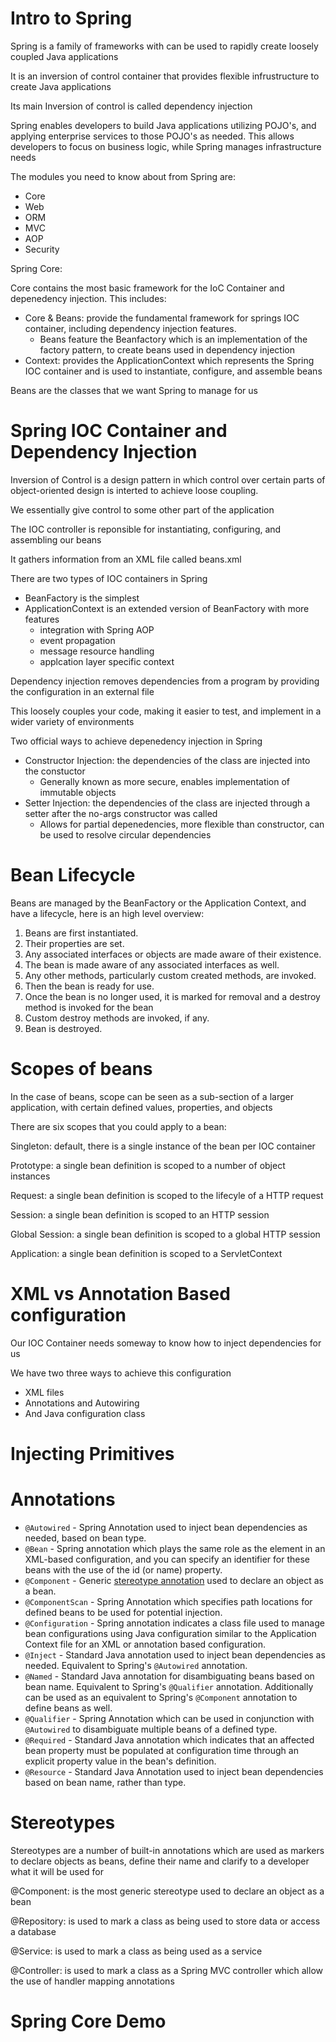 # Intro to Spring

Spring is a family of frameworks with can be used to rapidly create loosely coupled Java applications

It is an inversion of control container that provides flexible infrustructure to create Java applications

Its main Inversion of control is called dependency injection

Spring enables developers to build Java applications utilizing POJO's, and applying enterprise services to those POJO's as needed. This allows developers to focus on business logic, while Spring manages infrastructure needs

The modules you need to know about from Spring are:

-   Core
-   Web
-   ORM
-   MVC
-   AOP
-   Security

Spring Core:

Core contains the most basic framework for the IoC Container and depenedency injection. This includes:

-   Core & Beans: provide the fundamental framework for springs IOC container, including dependency injection features.
    -   Beans feature the Beanfactory which is an implementation of the factory pattern, to create beans used in dependency injection
-   Context: provides the ApplicationContext which represents the Spring IOC container and is used to instantiate, configure, and assemble beans

Beans are the classes that we want Spring to manage for us

# Spring IOC Container and Dependency Injection

Inversion of Control is a design pattern in which control over certain parts of object-oriented design is interted to achieve loose coupling.

We essentially give control to some other part of the application

The IOC controller is reponsible for instantiating, configuring, and assembling our beans

It gathers information from an XML file called beans.xml

There are two types of IOC containers in Spring

-   BeanFactory is the simplest
-   ApplicationContext is an extended version of BeanFactory with more features
    -   integration with Spring AOP
    -   event propagation
    -   message resource handling
    -   applcation layer specific context

Dependency injection removes dependencies from a program by providing the configuration in an external file

This loosely couples your code, making it easier to test, and implement in a wider variety of environments

Two official ways to achieve depenedency injection in Spring

-   Constructor Injection: the dependencies of the class are injected into the constuctor
    -   Generally known as more secure, enables implementation of immutable objects
-   Setter Injection: the dependencies of the class are injected through a setter after the no-args constructor was called
    -   Allows for partial depenedencies, more flexible than constructor, can be used to resolve circular dependencies

# Bean Lifecycle

Beans are managed by the BeanFactory or the Application Context, and have a lifecycle, here is an high level overview:

1. Beans are first instantiated.
2. Their properties are set.
3. Any associated interfaces or objects are made aware of their existence.
4. The bean is made aware of any associated interfaces as well.
5. Any other methods, particularly custom created methods, are invoked.
6. Then the bean is ready for use.
7. Once the bean is no longer used, it is marked for removal and a destroy method is invoked for the bean
8. Custom destroy methods are invoked, if any.
9. Bean is destroyed.

# Scopes of beans

In the case of beans, scope can be seen as a sub-section of a larger application, with certain defined values, properties, and objects

There are six scopes that you could apply to a bean:

Singleton: default, there is a single instance of the bean per IOC container

Prototype: a single bean definition is scoped to a number of object instances

Request: a single bean definition is scoped to the lifecyle of a HTTP request

Session: a single bean definition is scoped to an HTTP session

Global Session: a single bean definition is scoped to a global HTTP session

Application: a single bean definition is scoped to a ServletContext

# XML vs Annotation Based configuration

Our IOC Container needs someway to know how to inject dependencies for us

We have two three ways to achieve this configuration

-   XML files
-   Annotations and Autowiring
-   And Java configuration class

# Injecting Primitives 

# Annotations

-   `@Autowired` - Spring Annotation used to inject bean dependencies as needed, based on bean type.
-   `@Bean` - Spring annotation which plays the same role as the <bean/> element in an XML-based configuration, and you can specify an identifier for these beans with the use of the id (or name) property.
-   `@Component` - Generic [stereotype annotation](./stereotypes.md) used to declare an object as a bean.
-   `@ComponentScan` - Spring Annotation which specifies path locations for defined beans to be used for potential injection.
-   `@Configuration` - Spring annotation indicates a class file used to manage bean configurations using Java configuration similar to the Application Context file for an XML or annotation based configuration.
-   `@Inject` - Standard Java annotation used to inject bean dependencies as needed. Equivalent to Spring's `@Autowired` annotation.
-   `@Named` - Standard Java annotation for disambiguating beans based on bean name. Equivalent to Spring's `@Qualifier` annotation. Additionally can be used as an equivalent to Spring's `@Component` annotation to define beans as well.
-   `@Qualifier` - Spring Annotation which can be used in conjunction with `@Autowired` to disambiguate multiple beans of a defined type.
-   `@Required` - Standard Java annotation which indicates that an affected bean property must be populated at configuration time through an explicit property value in the bean's definition.
-   `@Resource` - Standard Java Annotation used to inject bean dependencies based on bean name, rather than type.

# Stereotypes

Stereotypes are a number of built-in annotations which are used as markers to declare objects as beans, define their name and clarify to a developer what it will be used for

@Component: is the most generic stereotype used to declare an object as a bean

@Repository: is used to mark a class as being used to store data or access a database

@Service: is used to mark a class as being used as a service

@Controller: is used to mark a class as a Spring MVC controller which allow the use of handler mapping annotations

# Spring Core Demo